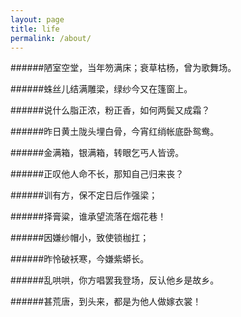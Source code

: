 ```yaml
---
layout: page
title: life
permalink: /about/
---
```

######陋室空堂，当年笏满床；衰草枯杨，曾为歌舞场。

######蛛丝儿结满雕梁，绿纱今又在篷窗上。 

######说什么脂正浓，粉正香，如何两鬓又成霜？

######昨日黄土陇头埋白骨，今宵红绡帐底卧鸳鸯。

######金满箱，银满箱，转眼乞丐人皆谤。 

######正叹他人命不长，那知自己归来丧？ 

######训有方，保不定日后作强梁； 

######择膏粱，谁承望流落在烟花巷！ 

######因嫌纱帽小，致使锁枷扛； 

######昨怜破袄寒，今嫌紫蟒长。 

######乱哄哄，你方唱罢我登场，反认他乡是故乡。 

######甚荒唐，到头来，都是为他人做嫁衣裳！


